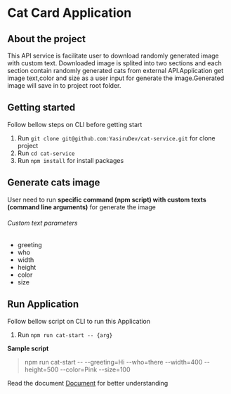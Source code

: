 # Cat Card Application

## About the project
This API service is facilitate user to download randomly generated image with custom text.
Downloaded image is splited into two sections and each section contain randomly generated cats from external API.Application get image text,color and size as a user input for generate the image.Generated image will save in to project root folder.

## Getting started
Follow bellow steps on CLI before getting start
1) Run `git clone git@github.com:YasiruDev/cat-service.git` for clone project
2) Run `cd cat-service`
4) Run `npm install` for install packages

## Generate cats image
User need to run **specific command (npm script) with custom texts (command line arguments)** for generate the image

###### Custom text parameters
- greeting
- who
- width
- height
- color
- size

## Run Application
Follow bellow script on CLI to run this Application 
1) Run `npm run cat-start -- {arg}`

**Sample script**

> npm run cat-start -- --greeting=Hi --who=there --width=400 --height=500 --color=Pink --size=100

Read the document [Document](https://docs.google.com/document/d/15H5dTEHOzX-uyse9k7AbPP6hqYCWBfmqG_-COgv8H5o/edit?usp=sharing) for better understanding 